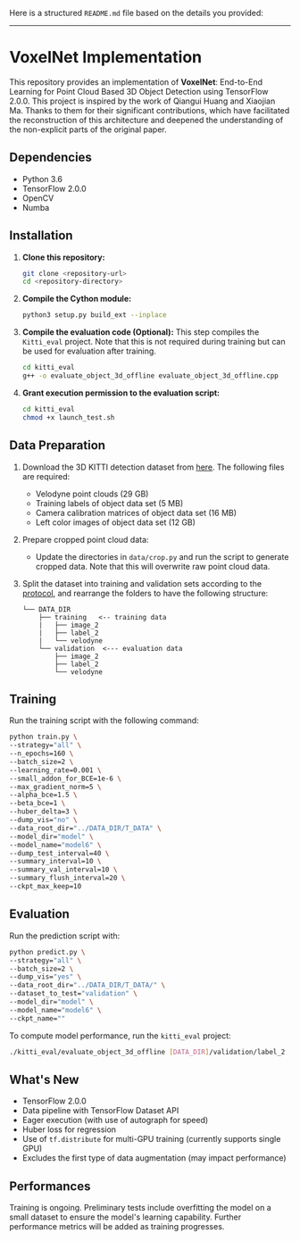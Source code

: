 Here is a structured `README.md` file based on the details you provided:

---

# VoxelNet Implementation

This repository provides an implementation of **VoxelNet**: End-to-End Learning for Point Cloud Based 3D Object Detection using TensorFlow 2.0.0. This project is inspired by the work of Qiangui Huang and Xiaojian Ma. Thanks to them for their significant contributions, which have facilitated the reconstruction of this architecture and deepened the understanding of the non-explicit parts of the original paper.

## Dependencies

- Python 3.6
- TensorFlow 2.0.0
- OpenCV
- Numba

## Installation

1. **Clone this repository:**
   ```bash
   git clone <repository-url>
   cd <repository-directory>
   ```

2. **Compile the Cython module:**
   ```bash
   python3 setup.py build_ext --inplace
   ```

3. **Compile the evaluation code (Optional):**
   This step compiles the `Kitti_eval` project. Note that this is not required during training but can be used for evaluation after training.
   ```bash
   cd kitti_eval
   g++ -o evaluate_object_3d_offline evaluate_object_3d_offline.cpp
   ```

4. **Grant execution permission to the evaluation script:**
   ```bash
   cd kitti_eval
   chmod +x launch_test.sh
   ```

## Data Preparation

1. Download the 3D KITTI detection dataset from [here](<dataset-url>). The following files are required:
   - Velodyne point clouds (29 GB)
   - Training labels of object data set (5 MB)
   - Camera calibration matrices of object data set (16 MB)
   - Left color images of object data set (12 GB)

2. Prepare cropped point cloud data:
   - Update the directories in `data/crop.py` and run the script to generate cropped data. Note that this will overwrite raw point cloud data.

3. Split the dataset into training and validation sets according to the [protocol](<protocol-url>), and rearrange the folders to have the following structure:
   ```
   └── DATA_DIR
       ├── training   <-- training data
       |   ├── image_2
       |   ├── label_2
       |   └── velodyne
       └── validation  <--- evaluation data
           ├── image_2
           ├── label_2
           └── velodyne
   ```

## Training

Run the training script with the following command:
```bash
python train.py \
--strategy="all" \
--n_epochs=160 \
--batch_size=2 \
--learning_rate=0.001 \
--small_addon_for_BCE=1e-6 \
--max_gradient_norm=5 \
--alpha_bce=1.5 \
--beta_bce=1 \
--huber_delta=3 \
--dump_vis="no" \
--data_root_dir="../DATA_DIR/T_DATA" \
--model_dir="model" \
--model_name="model6" \
--dump_test_interval=40 \
--summary_interval=10 \
--summary_val_interval=10 \
--summary_flush_interval=20 \
--ckpt_max_keep=10
```

## Evaluation

Run the prediction script with:
```bash
python predict.py \
--strategy="all" \
--batch_size=2 \
--dump_vis="yes" \
--data_root_dir="../DATA_DIR/T_DATA/" \
--dataset_to_test="validation" \
--model_dir="model" \
--model_name="model6" \
--ckpt_name=""
```

To compute model performance, run the `kitti_eval` project:
```bash
./kitti_eval/evaluate_object_3d_offline [DATA_DIR]/validation/label_2 ./predictions [output file]
```

## What's New

- TensorFlow 2.0.0
- Data pipeline with TensorFlow Dataset API
- Eager execution (with use of autograph for speed)
- Huber loss for regression
- Use of `tf.distribute` for multi-GPU training (currently supports single GPU)
- Excludes the first type of data augmentation (may impact performance)

## Performances

Training is ongoing. Preliminary tests include overfitting the model on a small dataset to ensure the model's learning capability. Further performance metrics will be added as training progresses.
